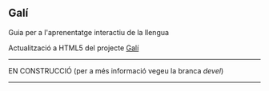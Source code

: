 ## Galí
Guia per a l'aprenentatge interactiu de la llengua

Actualització a HTML5 del projecte [Galí](https://clic.xtec.cat/gali)

-------------------------------------------------------------

EN CONSTRUCCIÓ (per a més informació vegeu la branca _devel_)

-------------------------------------------------------------



